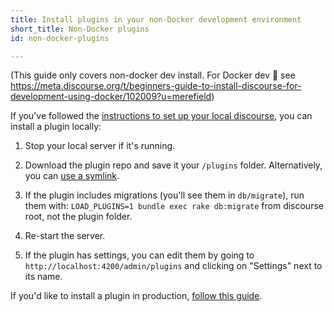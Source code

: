 ```yaml
---
title: Install plugins in your non-Docker development environment
short_title: Non-Docker plugins
id: non-docker-plugins

---
```

(This guide only covers non-docker dev install.  For Docker dev :whale:  see https://meta.discourse.org/t/beginners-guide-to-install-discourse-for-development-using-docker/102009?u=merefield)

If you've followed the [instructions to set up your local discourse](https://meta.discourse.org/t/how-do-i-set-up-a-local-discourse-development-environment/182882/1), you can install a plugin locally:

   1. Stop your local server if it's running.

   1. Download the plugin repo and save it your `/plugins` folder. Alternatively, you can [use a symlink](https://meta.discourse.org/t/beginners-guide-to-creating-discourse-plugins-part-4-git-setup/31272#creating-a-symlink-3).

   1. If the plugin includes migrations (you'll see them in `db/migrate`), run them with: `LOAD_PLUGINS=1 bundle exec rake db:migrate` from discourse root, not the plugin folder.

   1. Re-start the server.

   1. If the plugin has settings, you can edit them by going to `http://localhost:4200/admin/plugins` and clicking on "Settings" next to its name.

If you'd like to install a plugin in production, [follow this guide](https://meta.discourse.org/t/install-plugins-in-discourse/19157/1).
